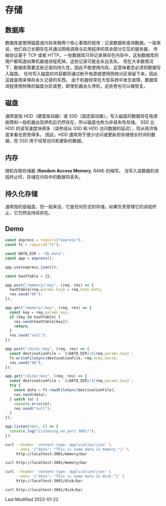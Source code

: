 # 存储

## 数据库

数据库是使用磁盘或内存来做两个核心事情的程序：记录数据和查询数据。一般来说，他们自己长期存在并通过网络调用与应用程序的其余部分交互的服务器，
传输协议基于 TCP 或者 HTTP。一些数据库只将记录保存在内存中，这些数据库的用户都知道如果机器或进程死掉，这些记录可能会永远丢失。
但在大多数情况下，数据库需要这些记录的持久性，因此不能使用内存。这意味着您必须将数据写入磁盘。
任何写入磁盘的内容都将通过断开电源或使用网络分区保留下来，因此这就是用来保存永久记录的东西。
由于机器经常在大型系统中发生故障，数据库进程使用特殊的磁盘分区或卷，即使机器永久停机，这些卷也可以被恢复。

## 磁盘

通常是指 HDD（硬盘驱动器）或 SSD（固态驱动器）。写入磁盘的数据将在电源故障和一般机器出现停机后仍然存在，所以磁盘也称为非易失性存储。
SSD 比 HDD 的读写速度快得多（请参阅从 SSD 和 HDD 访问数据的延迟），但从经济角度来看也昂贵得多。
因此，HDD 通常用于很少访问或更新但存储很长时间的数据，而 SSD 用于经常访问和更新的数据。

## 内存

随机存取存储器 (**Random Access Memory**, RAM) 的缩写。 当写入该数据的进程终止时，存储在内存中的数据将丢失。

## 持久化存储

通常指的是磁盘，但一般来说，它是任何形式的存储，如果负责管理它的进程终止，它仍然会持续存在。

## Demo

```js
const express = require("express");
const fs = require("fs");

const DATA_DIR = "db_data";
const app = express();

app.use(express.json());

const hashTable = {};

app.post("/memory/:key", (req, res) => {
  hashTable[req.params.key] = req.body.data;
  res.send("OK");
});

app.get("/memory/:key", (req, res) => {
  const key = req.params.key;
  if (key in hashTable) {
    res.send(hashTable[key]);
    return;
  }
  res.send("null");
});

app.post("/disk/:key", (req, res) => {
  const destinationFile = `${DATA_DIR}/${req.params.key}`;
  fs.writeFileSync(destinationFile, req.body.data);
  res.send("OK");
});

app.get("/disk/:key", (req, res) => {
  const destinationFile = `${DATA_DIR}/${req.params.key}`;
  try {
    const data = fs.readFileSync(destinationFile);
    res.send(data);
  } catch (e) {
    console.error(e);
    res.send("null");
  }
});

app.listen(3001, () => {
  console.log("Listening on port 3001!");
});
```

```bash
curl --header 'content-type: application/json' \
     --data '{"data": "This is some data in memory."}' \
     http://localhost:3001/memory/bar
```

```bash
curl http://localhost:3001/memory/bar
```

```bash
curl --header 'content-type: application/json' \
     --data '{"data": "This is some data in disk."}' \
     http://localhost:3001/disk/bar
```

```bash
curl http://localhost:3001/disk/bar
```

Last Modified 2022-01-22
